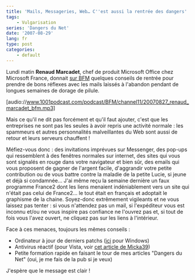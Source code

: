 ```yaml
---
title: 'Mails, Messageries, Web… C''est aussi la rentrée des dangers'
tags:
    - Vulgarisation
series: 'Dangers du Net'
date: '2007-08-29'
lang: fr
type: post
categories:
    - default
---
```


Lundi matin **Renaud Marcadet**, chef de produit Microsoft Office chez Microsoft France, donnait [sur BFM](http://bfmbusiness.bfmtv.com/) quelques conseils de rentrée pour prendre de bons réflexes avec les mails laissés à l'abandon pendant de longues semaines de dorage de pilule.

[audio://www.1001podcast.com/podcast/BFM/channel11/20070827_renaud_marcadet_bfm.mp3]

Mais ce qu'il ne dit pas forcément et qu'il faut ajouter, c'est que les entreprises ne sont pas les seules à avoir repris une activité normale&nbsp;: les spammeurs et autres personnalités malveillantes du Web sont aussi de retour et leurs serveurs chauffent&nbsp;!

Méfiez-vous donc&nbsp;: des invitations imprévues sur Messenger, des pop-ups qui ressemblent à des fenêtres normales sur internet, des sites qui vous sont signalés en rouge dans votre navigateur et bien sûr, des emails qui vous proposent de gagner de l'argent facile, d'aggrandir votre petite contribution ou de vous battre contre la maladie de la petite Lucie, si jeune et déjà si condamnée…
J'ai même reçu la semaine dernière un faux programme France2 dont les liens menaient indéniablement vers un site qui n'était pas celui de France2… le tout était en français et adoptait le graphisme de la chaine. Soyez-donc extrêmement vigileants et ne vous laissez pas tenter&nbsp;: si vous n'attendez pas un mail, si l'expéditeur vous est inconnu et/ou ne vous inspire pas confiance ne l'ouvrez pas et, si tout de fois vous l'avez ouvert, ne cliquez pas sur les liens à l'intérieur.

Face à ces menaces, toujours les mêmes conseils&nbsp;:

*   Ordinateur à jour de derniers patchs ([ici](http://update.microsoft.com/windowsupdate/v6/default.aspx) pour Windows)
*   Antivirus réactif (pour Vista, voir [cet article de Micka39](http://micka39.info/2007/08/17/avast-ou-vs-antivir-lequel-prendre/))
*   Petite formation rapide en faisant le tour de mes articles "Dangers du Net" (oui, je me fais de la pub si je veux)

J'espère que le message est clair !
